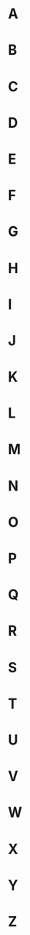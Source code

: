 
# A
# B
# C
# D
# E
# F
# G
# H
# I
# J
# K
# L
# M
# N 
# O
# P
# Q
# R
# S
# T
# U
# V
# W
# X
# Y
# Z

